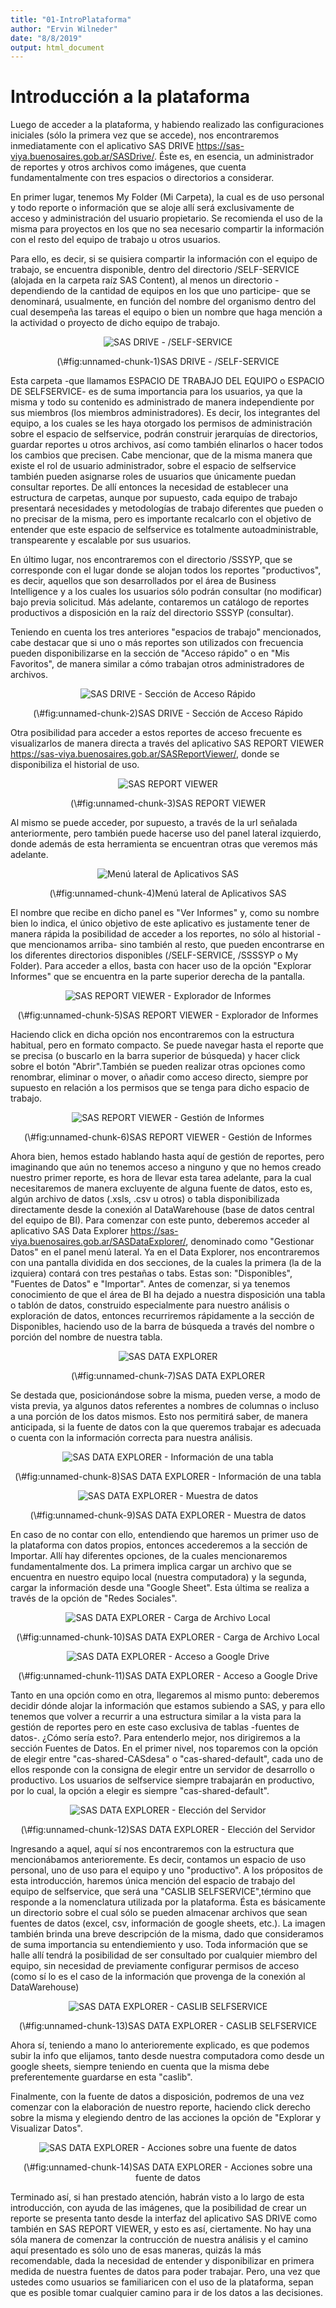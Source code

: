 ```yaml
---
title: "01-IntroPlataforma"
author: "Ervin Wilneder"
date: "8/8/2019"
output: html_document
---
```


# Introducción a la plataforma

Luego de acceder a la plataforma, y habiendo realizado las configuraciones iniciales (sólo la primera vez que se accede), nos encontraremos inmediatamente con el aplicativo SAS DRIVE <https://sas-viya.buenosaires.gob.ar/SASDrive/>. Éste es, en esencia, un administrador de reportes y otros archivos como imágenes, que cuenta fundamentalmente con tres espacios o directorios a considerar.

En primer lugar, tenemos My Folder (Mi Carpeta), la cual es de uso personal y todo reporte o información que se aloje allí será exclusivamente de acceso y administración del usuario propietario. Se recomienda el uso de la misma para proyectos en los que no sea necesario compartir la información con el resto del equipo de trabajo u otros usuarios.


Para ello, es decir, si se quisiera compartir la información con el equipo de trabajo, se encuentra disponible, dentro del directorio /SELF-SERVICE (alojada en la carpeta raíz SAS Content), al menos un directorio -dependiendo de la cantidad de equipos en los que uno participe- que se denominará, usualmente, en función del nombre del organismo dentro del cual desempeña las tareas el equipo o bien un nombre que haga mención a la actividad o proyecto de dicho equipo de trabajo.
<div class="figure" style="text-align: center">
<img src="./imagenes/img9.jpg" alt="SAS DRIVE - /SELF-SERVICE"  />
<p class="caption">(\#fig:unnamed-chunk-1)SAS DRIVE - /SELF-SERVICE</p>
</div>

Esta carpeta -que llamamos ESPACIO DE TRABAJO DEL EQUIPO o ESPACIO DE SELFSERVICE- es de suma importancia para los usuarios, ya que la misma y todo su contenido es administrado de manera independiente por sus miembros (los miembros administradores). Es decir, los integrantes del equipo, a los cuales se les haya otorgado los permisos de administración sobre el espacio de selfservice, podrán construir jerarquías de directorios, guardar reportes u otros archivos, así como también elinarlos o hacer todos los cambios que precisen. Cabe mencionar, que de la misma manera que existe el rol de usuario administrador, sobre el espacio de selfservice también pueden asignarse roles de usuarios que únicamente puedan consultar reportes. De allí entonces la necesidad de establecer una estructura de carpetas, aunque por supuesto, cada equipo de trabajo presentará necesidades y metodologías de trabajo diferentes que pueden o no precisar de la misma, pero es importante recalcarlo con el objetivo de entender que este espacio de selfservice es totalmente autoadministrable, transpearente y escalable por sus usuarios.

En último lugar, nos encontraremos con el directorio /SSSYP, que se corresponde con el lugar donde se alojan todos los reportes "productivos", es decir, aquellos que son desarrollados por el área de Business Intelligence y a los cuales los usuarios sólo podrán consultar (no modificar) bajo previa solicitud. Más adelante, contaremos un catálogo de reportes productivos a disposición en la raíz del directorio SSSYP (consultar).


Teniendo en cuenta los tres anteriores "espacios de trabajo" mencionados, cabe destacar que si uno o más reportes son utilizados con frecuencia pueden disponibilizarse en la sección de "Acceso rápido" o en "Mis Favoritos", de manera similar a cómo trabajan otros administradores de archivos.
<div class="figure" style="text-align: center">
<img src="./imagenes/img10.jpg" alt="SAS DRIVE - Sección de Acceso Rápido"  />
<p class="caption">(\#fig:unnamed-chunk-2)SAS DRIVE - Sección de Acceso Rápido</p>
</div>

Otra posibilidad para acceder a estos reportes de acceso frecuente es visualizarlos de manera directa a través del aplicativo SAS REPORT VIEWER <https://sas-viya.buenosaires.gob.ar/SASReportViewer/>, donde se disponibiliza el historial de uso.
<div class="figure" style="text-align: center">
<img src="./imagenes/img1.jpg" alt="SAS REPORT VIEWER"  />
<p class="caption">(\#fig:unnamed-chunk-3)SAS REPORT VIEWER</p>
</div>

Al mismo se puede acceder, por supuesto, a través de la url señalada anteriormente, pero también puede hacerse uso del panel lateral izquierdo, donde además de esta herramienta se encuentran otras que veremos más adelante. 
<div class="figure" style="text-align: center">
<img src="./imagenes/img2.jpg" alt="Menú lateral de Aplicativos SAS"  />
<p class="caption">(\#fig:unnamed-chunk-4)Menú lateral de Aplicativos SAS</p>
</div>

El nombre que recibe en dicho panel es "Ver Informes" y, como su nombre bien lo indica, el único objetivo de este aplicativo es justamente tener de manera rápida la posibilidad de acceder a los reportes, no sólo al historial -que mencionamos arriba- sino también al resto, que pueden encontrarse en los diferentes directorios disponibles (/SELF-SERVICE, /SSSSYP o My Folder). Para acceder a ellos, basta con hacer uso de la opción "Explorar Informes" que se encuentra en la parte superior derecha de la pantalla. 
<div class="figure" style="text-align: center">
<img src="./imagenes/img4.jpg" alt="SAS REPORT VIEWER - Explorador de Informes"  />
<p class="caption">(\#fig:unnamed-chunk-5)SAS REPORT VIEWER - Explorador de Informes</p>
</div>

Haciendo click en dicha opción nos encontraremos con la estructura habitual, pero en formato compacto. Se puede navegar hasta el reporte que se precisa (o buscarlo en la barra superior de búsqueda) y hacer click sobre el botón "Abrir".También se pueden realizar otras opciones como renombrar, eliminar o mover, o añadir como acceso directo, siempre por supuesto en relación a los permisos que se tenga para dicho espacio de trabajo.
<div class="figure" style="text-align: center">
<img src="./imagenes/img7.jpg" alt="SAS REPORT VIEWER - Gestión de Informes"  />
<p class="caption">(\#fig:unnamed-chunk-6)SAS REPORT VIEWER - Gestión de Informes</p>
</div>

Ahora bien, hemos estado hablando hasta aquí de gestión de reportes, pero imaginando que aún no tenemos acceso a ninguno y que no hemos creado nuestro primer reporte, es hora de llevar esta tarea adelante, para la cual necesitaremos de manera excluyente de alguna fuente de datos, esto es, algún archivo de datos (.xsls, .csv u otros) o tabla disponibilizada directamente desde la conexión al DataWarehouse (base de datos central del equipo de BI).
Para comenzar con este punto, deberemos acceder al aplicativo SAS Data Explorer <https://sas-viya.buenosaires.gob.ar/SASDataExplorer/>, denominado como "Gestionar Datos" en el panel menú lateral.
Ya en el Data Explorer, nos encontraremos con una pantalla dividida en dos secciones, de la cuales la primera (la de la izquiera) contará con tres pestañas o tabs. Estas son: "Disponibles", "Fuentes de Datos" e "Importar". Antes de comenzar, si ya tenemos conocimiento de que el área de BI ha dejado a nuestra disposición una tabla o tablón de datos, construido especialmente para nuestro análisis o exploración de datos, entonces recurriremos rápidamente a la sección de Disponibles, haciendo uso de la barra de búsqueda a través del nombre o porción del nombre de nuestra tabla.
<div class="figure" style="text-align: center">
<img src="./imagenes/img11.jpg" alt="SAS DATA EXPLORER"  />
<p class="caption">(\#fig:unnamed-chunk-7)SAS DATA EXPLORER</p>
</div>

Se destada que, posicionándose sobre la misma, pueden verse, a modo de vista previa, ya algunos datos referentes a nombres de columnas o incluso a una porción de los datos mismos. Esto nos permitirá saber, de manera anticipada, si la fuente de datos con la que queremos trabajar es adecuada o cuenta con la información correcta para nuestra análisis.
<div class="figure" style="text-align: center">
<img src="./imagenes/img12.jpg" alt="SAS DATA EXPLORER - Información de una tabla"  />
<p class="caption">(\#fig:unnamed-chunk-8)SAS DATA EXPLORER - Información de una tabla</p>
</div>
<div class="figure" style="text-align: center">
<img src="./imagenes/img13.jpg" alt="SAS DATA EXPLORER - Muestra de datos"  />
<p class="caption">(\#fig:unnamed-chunk-9)SAS DATA EXPLORER - Muestra de datos</p>
</div>

En caso de no contar con ello, entendiendo que haremos un primer uso de la plataforma con datos propios, entonces accederemos a la sección de Importar. Allí hay diferentes opciones, de la cuales mencionaremos fundamentalmente dos. La primera implica cargar un archivo que se encuentra en nuestro equipo local (nuestra computadora) y la segunda, cargar la información desde una "Google Sheet". Esta última se realiza a través de la opción de "Redes Sociales".
<div class="figure" style="text-align: center">
<img src="./imagenes/img20.jpg" alt="SAS DATA EXPLORER - Carga de Archivo Local"  />
<p class="caption">(\#fig:unnamed-chunk-10)SAS DATA EXPLORER - Carga de Archivo Local</p>
</div>
<div class="figure" style="text-align: center">
<img src="./imagenes/img21.jpg" alt="SAS DATA EXPLORER - Acceso a Google Drive"  />
<p class="caption">(\#fig:unnamed-chunk-11)SAS DATA EXPLORER - Acceso a Google Drive</p>
</div>

Tanto en una opción como en otra, llegaremos al mismo punto: deberemos decidir dónde alojar la información que estamos subiendo a SAS, y para ello tenemos que volver a recurrir a una estructura similar a la vista para la gestión de reportes pero en este caso exclusiva de tablas -fuentes de datos-. ¿Cómo sería esto?. Para entenderlo mejor, nos dirigiremos a la sección Fuentes de Datos. En el primer nivel, nos toparemos con la opción de elegir entre "cas-shared-CASdesa" o "cas-shared-default", cada uno de ellos responde con la consigna de elegir entre un servidor de desarrollo o productivo. Los usuarios de selfservice siempre trabajarán en productivo, por lo cual, la opción a elegir es siempre "cas-shared-default".
<div class="figure" style="text-align: center">
<img src="./imagenes/img15.jpg" alt="SAS DATA EXPLORER - Elección del Servidor"  />
<p class="caption">(\#fig:unnamed-chunk-12)SAS DATA EXPLORER - Elección del Servidor</p>
</div>

Ingresando a aquel, aquí sí nos encontraremos con la estructura que mencionábamos anterioremente. Es decir, contamos un espacio de uso personal, uno de uso para el equipo y uno "productivo". A los própositos de esta introducción, haremos única mención del espacio de trabajo del equipo de selfservice, que será una "CASLIB SELFSERVICE",término que responde a la nomenclatura utilizada por la plataforma. Ésta es básicamente un directorio sobre el cual sólo se pueden almacenar archivos que sean fuentes de datos (excel, csv, información de google sheets, etc.). La imagen también brinda una breve descripción de la misma, dado que consideramos de suma importancia su entendiemiento y uso. Toda información que se halle allí tendrá la posibilidad de ser consultado por cualquier miembro del equipo, sin necesidad de previamente configurar permisos de acceso (como sí lo es el caso de la información que provenga de la conexión al DataWarehouse)
<div class="figure" style="text-align: center">
<img src="./imagenes/img17.jpg" alt="SAS DATA EXPLORER - CASLIB SELFSERVICE"  />
<p class="caption">(\#fig:unnamed-chunk-13)SAS DATA EXPLORER - CASLIB SELFSERVICE</p>
</div>

Ahora sí, teniendo a mano lo anterioremente explicado, es que podemos subir la info que elijamos, tanto desde nuestra computadora como desde un google sheets, siempre teniendo en cuenta que la misma debe preferentemente guardarse en esta "caslib".

Finalmente, con la fuente de datos a disposición, podremos de una vez comenzar con la elaboración de nuestro reporte, haciendo click derecho sobre la misma y elegiendo dentro de las acciones la opción de "Explorar y Visualizar Datos".
<div class="figure" style="text-align: center">
<img src="./imagenes/img19.jpg" alt="SAS DATA EXPLORER - Acciones sobre una fuente de datos"  />
<p class="caption">(\#fig:unnamed-chunk-14)SAS DATA EXPLORER - Acciones sobre una fuente de datos</p>
</div>

Terminado así, si han prestado atención, habrán visto a lo largo de esta introducción, con ayuda de las imágenes, que la posibilidad de crear un reporte se presenta tanto desde la interfaz del aplicativo SAS DRIVE como también en SAS REPORT VIEWER, y esto es así, ciertamente. No hay una sóla manera de comenzar la contrucción de nuestra análisis y el camino aquí presentado es sólo uno de esas maneras, quizás la más recomendable, dada la necesidad de entender y disponibilizar en primera medida de nuestra fuentes de datos para poder trabajar. Pero, una vez que ustedes como usuarios se familiaricen con el uso de la plataforma, sepan que es posible tomar cualquier camino para ir de los datos a las decisiones.

